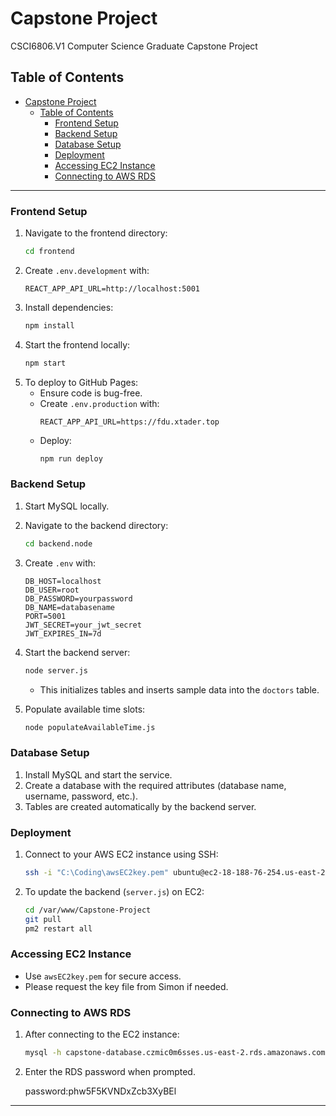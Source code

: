 # Capstone Project

CSCI6806.V1 Computer Science Graduate Capstone Project

## Table of Contents
- [Capstone Project](#capstone-project)
  - [Table of Contents](#table-of-contents)
    - [Frontend Setup](#frontend-setup)
    - [Backend Setup](#backend-setup)
    - [Database Setup](#database-setup)
    - [Deployment](#deployment)
    - [Accessing EC2 Instance](#accessing-ec2-instance)
    - [Connecting to AWS RDS](#connecting-to-aws-rds)

---

### Frontend Setup
1. Navigate to the frontend directory:
   ```bash
   cd frontend
   ```
2. Create `.env.development` with:
   ```plaintext
   REACT_APP_API_URL=http://localhost:5001
   ```
3. Install dependencies:
   ```bash
   npm install
   ```
4. Start the frontend locally:
   ```bash
   npm start
   ```
5. To deploy to GitHub Pages:
   - Ensure code is bug-free.
   - Create `.env.production` with:
     ```plaintext
     REACT_APP_API_URL=https://fdu.xtader.top
     ```
   - Deploy:
     ```bash
     npm run deploy
     ```

### Backend Setup
1. Start MySQL locally.
2. Navigate to the backend directory:
   ```bash
   cd backend.node
   ```
3. Create `.env` with:
   ```plaintext
   DB_HOST=localhost
   DB_USER=root
   DB_PASSWORD=yourpassword
   DB_NAME=databasename
   PORT=5001
   JWT_SECRET=your_jwt_secret
   JWT_EXPIRES_IN=7d
   ```
4. Start the backend server:
   ```bash
   node server.js
   ```
   - This initializes tables and inserts sample data into the `doctors` table.

5. Populate available time slots:
   ```bash
   node populateAvailableTime.js
   ```

### Database Setup
1. Install MySQL and start the service.
2. Create a database with the required attributes (database name, username, password, etc.).
3. Tables are created automatically by the backend server.

### Deployment
1. Connect to your AWS EC2 instance using SSH:
   ```bash
   ssh -i "C:\Coding\awsEC2key.pem" ubuntu@ec2-18-188-76-254.us-east-2.compute.amazonaws.com
   ```
2. To update the backend (`server.js`) on EC2:
   ```bash
   cd /var/www/Capstone-Project
   git pull
   pm2 restart all
   ```

### Accessing EC2 Instance
- Use `awsEC2key.pem` for secure access.
- Please request the key file from Simon if needed.

### Connecting to AWS RDS
1. After connecting to the EC2 instance:
   ```bash
   mysql -h capstone-database.czmic0m6sses.us-east-2.rds.amazonaws.com -P 3306 -u group7 -p
   ```
2. Enter the RDS password when prompted.
   
    password:phw5F5KVNDxZcb3XyBEl

--- 
